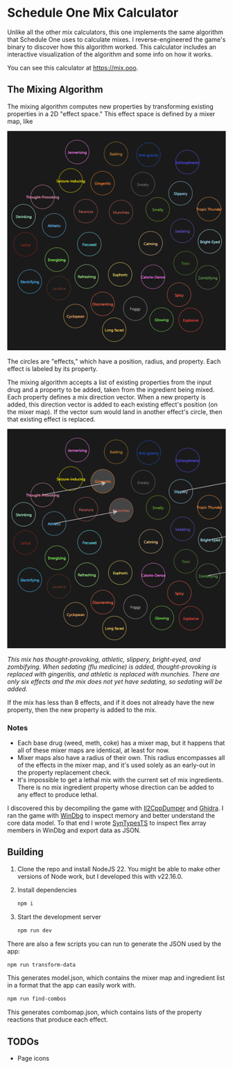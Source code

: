 # Schedule One Mix Calculator

Unlike all the other mix calculators, this one implements the same algorithm
that Schedule One uses to calculate mixes. I reverse-engineered the game's
binary to discover how this algorithm worked. This calculator includes
an interactive visualization of the algorithm and some info on how it works.

You can see this calculator at https://mix.ooo.

## The Mixing Algorithm

The mixing algorithm computes new properties by transforming existing properties
in a 2D "effect space." This effect space is defined by a mixer map, like

![Image of a mixer map, with circles for each effect](./images/mixermap.png)

The circles are "effects," which have a position, radius, and property. Each
effect is labeled by its property.

The mixing algorithm accepts a list of
existing properties from the input drug and a property to be added, taken
from the ingredient being mixed. Each property defines a mix direction vector.
When a new property is added, this direction vector is added to each existing
effect's position (on the mixer map). If the vector sum would land in another
effect's circle, then that existing effect is replaced.

![Image of a mixer map with direction vectors indicating that two effects will be replaced](./images/mixermap-diff.png)

_This mix has thought-provoking, athletic, slippery, bright-eyed, and 
zombifying. When sedating (flu medicine) is added, thought-provoking is 
replaced with gingeritis, and athletic is replaced with munchies. There are
only six effects and the mix does not yet have sedating, so sedating will be
added._

If the mix has less than 8 effects, and if it does not already have the new
property, then the new property is added to the mix.

### Notes

 - Each base drug (weed, meth, coke) has a mixer map, but it happens that all of
   these mixer maps are identical, at least for now.
 - Mixer maps also have a radius of their own. This radius encompasses all of
   the effects in the mixer map, and it's used solely as an early-out in
   the property replacement check.
 - It's impossible to get a lethal mix with the current set of mix ingredients.
   There is no mix ingredient property whose direction can be added to any
   effect to produce lethal.

I discovered this by decompiling the game with [Il2CppDumper](https://github.com/Perfare/Il2CppDumper)
and [Ghidra](https://github.com/NationalSecurityAgency/ghidra). I ran the game
with [WinDbg](https://learn.microsoft.com/en-us/windows-hardware/drivers/debugger/)
to inspect memory and better understand the core data model. To that end I
wrote [SynTypesTS](https://github.com/Dezzmeister/SynTypesTS) to inspect
flex array members in WinDbg and export data as JSON.

## Building

1. Clone the repo and install NodeJS 22. You might be able to make other
   versions of Node work, but I developed this with v22.16.0.

2. Install dependencies

   ```sh
   npm i
   ```

3. Start the development server

   ```sh
   npm run dev
   ```

There are also a few scripts you can run to generate the JSON used
by the app:

```sh
npm run transform-data
```
This generates model.json, which contains the mixer map and ingredient
list in a format that the app can easily work with.

```sh
npm run find-combos
```
This generates combomap.json, which contains lists of the property reactions
that produce each effect.

## TODOs

 - Page icons